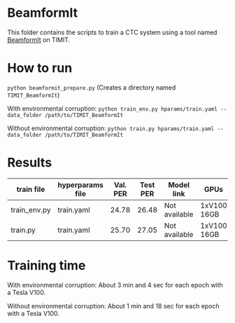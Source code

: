 # BeamformIt

This folder contains the scripts to train a CTC system using a tool named [BeamformIt](https://github.com/xanguera/BeamformIt) on TIMIT.

# How to run

``python beamformit_prepare.py`` (Creates a directory named ``TIMIT_BeamformIt``)

With environmental corruption: ``python train_env.py hparams/train.yaml --data_folder /path/to/TIMIT_BeamformIt``

Without environmental corruption: ``python train.py hparams/train.yaml --data_folder /path/to/TIMIT_BeamformIt``

# Results

| train file   | hyperparams file | Val. PER | Test PER | Model link    | GPUs        |
| ------------ | ---------------- | -------- | -------- | ------------- | ----------- |
| train_env.py | train.yaml       | 24.78    | 26.48    | Not available | 1xV100 16GB |
| train.py     | train.yaml       | 25.70    | 27.05    | Not available | 1xV100 16GB |

# Training time

With environmental corruption: About 3 min and 4 sec for each epoch with a Tesla V100.

Without environmental corruption: About 1 min and 18 sec for each epoch with a Tesla V100.